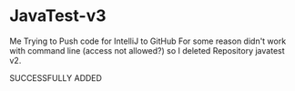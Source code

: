 # JavaTest-v3
Me Trying to Push code for IntelliJ to GitHub
For some reason didn't work with command line (access not allowed?) so I deleted Repository javatest v2.

SUCCESSFULLY ADDED
